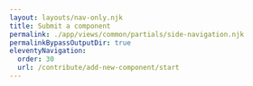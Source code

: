 ```yaml
---
layout: layouts/nav-only.njk
title: Submit a component
permalink: ./app/views/common/partials/side-navigation.njk
permalinkBypassOutputDir: true
eleventyNavigation:
  order: 30
  url: /contribute/add-new-component/start
---
```


